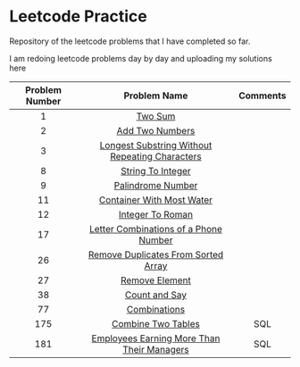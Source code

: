 # Leetcode Practice
Repository of the leetcode problems that I have completed so far. 

I am redoing leetcode problems day by day and uploading my solutions here

|Problem Number   | Problem Name  | Comments  |
| :-------------: |:-------------:|:-------------:|
| 1      | [Two Sum](https://leetcode.com/problems/two-sum/) |
| 2      | [Add Two Numbers](https://leetcode.com/problems/add-two-numbers/) |
| 3      | [Longest Substring Without Repeating Characters](https://leetcode.com/problems/longest-substring-without-repeating-characters/) |
| 8      | [String To Integer](https://leetcode.com/problems/string-to-integer-atoi/) |
| 9      | [Palindrome Number](https://leetcode.com/problems/palindrome-number/) |
| 11      | [Container With Most Water](https://leetcode.com/problems/container-with-most-water/) |
| 12      | [Integer To Roman](https://leetcode.com/problems/integer-to-roman/) |
| 17      | [Letter Combinations of a Phone Number](https://leetcode.com/problems/letter-combinations-of-a-phone-number/) |
| 26      | [Remove Duplicates From Sorted Array](https://leetcode.com/problems/remove-duplicates-from-sorted-array/) |
| 27      | [Remove Element](https://leetcode.com/problems/remove-element/) |
| 38      | [Count and Say](https://leetcode.com/problems/count-and-say/) |
| 77      | [Combinations](https://leetcode.com/problems/combinations/) |
| 175      | [Combine Two Tables](https://leetcode.com/problems/combine-two-tables/) | SQL|
| 181      | [Employees Earning More Than Their Managers](https://leetcode.com/problems/employees-earning-more-than-their-managers/) | SQL|
